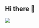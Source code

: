 ## Hi there 👋

<picture>
  <source
    srcset="https://github-readme-stats.vercel.app/api?username=eupedrobarbosa03&show_icons=true&theme=dracula"
    media="(prefers-color-scheme: dark)"
  />
  <source
    srcset="https://github-readme-stats.vercel.app/api?username=eupedrobarbosa03&show_icons=true"
    media="(prefers-color-scheme: light), (prefers-color-scheme: no-preference)"
  />
  <img src="https://github-readme-stats.vercel.app/api?username=eupedrobarbosa03&show_icons=true" />
</picture>
